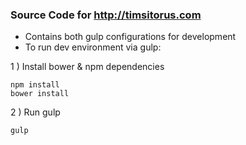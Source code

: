 ### Source Code for http://timsitorus.com

* Contains both gulp configurations for development
* To run dev environment via gulp:

1 ) Install bower & npm dependencies
```shell
npm install
bower install
```

2 ) Run gulp
```shell
gulp
```

